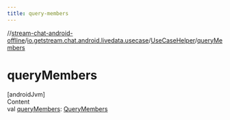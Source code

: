 ```yaml
---
title: query-members
---
```

//[stream-chat-android-offline](../../../index.md)/[io.getstream.chat.android.livedata.usecase](../index.md)/[UseCaseHelper](index.md)/[queryMembers](queryMembers.md)



# queryMembers  
[androidJvm]  
Content  
val [queryMembers](queryMembers.md): [QueryMembers](../QueryMembers/index.md)  



